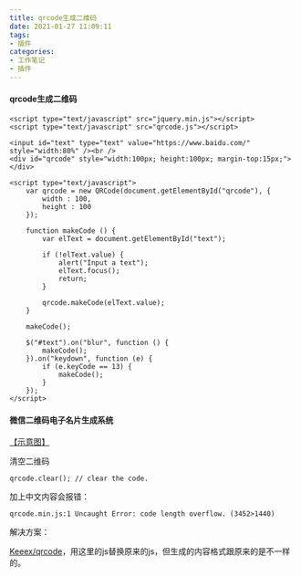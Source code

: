 ```yaml
---
title: qrcode生成二维码
date: 2021-01-27 11:09:11
tags:
- 插件
categories: 
- 工作笔记
- 插件
---
```


####  qrcode生成二维码

```
<script type="text/javascript" src="jquery.min.js"></script>
<script type="text/javascript" src="qrcode.js"></script>
```

```
<input id="text" type="text" value="https://www.baidu.com/" style="width:80%" /><br />
<div id="qrcode" style="width:100px; height:100px; margin-top:15px;"></div>
```

```
<script type="text/javascript">
    var qrcode = new QRCode(document.getElementById("qrcode"), {
        width : 100,
        height : 100
    });

    function makeCode () {		
        var elText = document.getElementById("text");

        if (!elText.value) {
            alert("Input a text");
            elText.focus();
            return;
        }

        qrcode.makeCode(elText.value);
    }

    makeCode();

    $("#text").on("blur", function () {
        makeCode();
    }).on("keydown", function (e) {
        if (e.keyCode == 13) {
            makeCode();
        }
    });
</script>
```

#### 微信二维码电子名片生成系统

[【示意图】](https://gitee.com/winney/work/blob/master/Plugs/qrcode/code.png)

清空二维码

```
qrcode.clear(); // clear the code.
```

加上中文内容会报错：

```
qrcode.min.js:1 Uncaught Error: code length overflow. (3452>1440)
```

解决方案：

 [Keeex/qrcode]( https://github.com/KeeeX/qrcodejs)，用这里的js替换原来的js，但生成的内容格式跟原来的是不一样的。